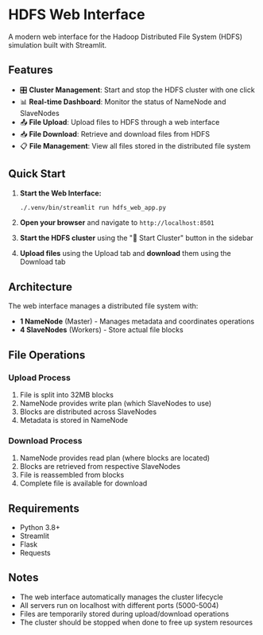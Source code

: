 # HDFS Web Interface

A modern web interface for the Hadoop Distributed File System (HDFS) simulation built with Streamlit.

## Features

- 🎛️ **Cluster Management**: Start and stop the HDFS cluster with one click
- 📊 **Real-time Dashboard**: Monitor the status of NameNode and SlaveNodes
- 📤 **File Upload**: Upload files to HDFS through a web interface
- 📥 **File Download**: Retrieve and download files from HDFS
- 📋 **File Management**: View all files stored in the distributed file system

## Quick Start

1. **Start the Web Interface:**
   ```bash
   ./.venv/bin/streamlit run hdfs_web_app.py
   ```

2. **Open your browser** and navigate to `http://localhost:8501`

3. **Start the HDFS cluster** using the "🚀 Start Cluster" button in the sidebar

4. **Upload files** using the Upload tab and **download** them using the Download tab

## Architecture

The web interface manages a distributed file system with:
- **1 NameNode** (Master) - Manages metadata and coordinates operations
- **4 SlaveNodes** (Workers) - Store actual file blocks

## File Operations

### Upload Process
1. File is split into 32MB blocks
2. NameNode provides write plan (which SlaveNodes to use)
3. Blocks are distributed across SlaveNodes
4. Metadata is stored in NameNode

### Download Process  
1. NameNode provides read plan (where blocks are located)
2. Blocks are retrieved from respective SlaveNodes
3. File is reassembled from blocks
4. Complete file is available for download

## Requirements

- Python 3.8+
- Streamlit
- Flask
- Requests

## Notes

- The web interface automatically manages the cluster lifecycle
- All servers run on localhost with different ports (5000-5004)
- Files are temporarily stored during upload/download operations
- The cluster should be stopped when done to free up system resources

